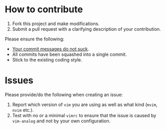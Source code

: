 # How to contribute

1. Fork this project and make modifications.
2. Submit a pull request with a clarifying description of your contribution.

Please ensure the following:

* [Your commit messages do not suck](http://tbaggery.com/2008/04/19/a-note-about-git-commit-messages.html).
* All commits have been squashed into a single commit.
* Stick to the existing coding style.

# Issues

Please provide/do the following when creating an issue:

1. Report which version of `vim` you are using as well as what kind (`mvim`,
   `nvim` etc.).
2. Test with no or a minimal `vimrc` to ensure that the issue is caused by
   `vim-analog` and not by your own configuration.
